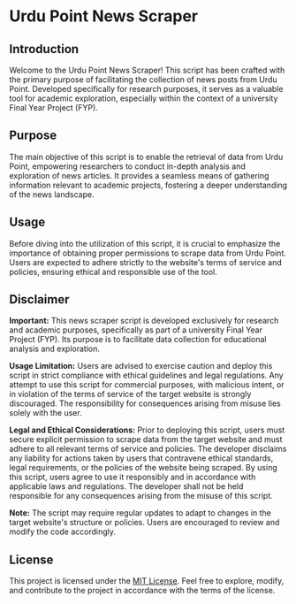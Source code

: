# Urdu Point News Scraper

## Introduction

Welcome to the Urdu Point News Scraper! This script has been crafted with the primary purpose of facilitating the collection of news posts from Urdu Point. Developed specifically for research purposes, it serves as a valuable tool for academic exploration, especially within the context of a university Final Year Project (FYP).

## Purpose

The main objective of this script is to enable the retrieval of data from Urdu Point, empowering researchers to conduct in-depth analysis and exploration of news articles. It provides a seamless means of gathering information relevant to academic projects, fostering a deeper understanding of the news landscape.

## Usage

Before diving into the utilization of this script, it is crucial to emphasize the importance of obtaining proper permissions to scrape data from Urdu Point. Users are expected to adhere strictly to the website's terms of service and policies, ensuring ethical and responsible use of the tool.

## Disclaimer

**Important:** This news scraper script is developed exclusively for research and academic purposes, specifically as part of a university Final Year Project (FYP). Its purpose is to facilitate data collection for educational analysis and exploration.

**Usage Limitation:** Users are advised to exercise caution and deploy this script in strict compliance with ethical guidelines and legal regulations. Any attempt to use this script for commercial purposes, with malicious intent, or in violation of the terms of service of the target website is strongly discouraged. The responsibility for consequences arising from misuse lies solely with the user.

**Legal and Ethical Considerations:** Prior to deploying this script, users must secure explicit permission to scrape data from the target website and must adhere to all relevant terms of service and policies. The developer disclaims any liability for actions taken by users that contravene ethical standards, legal requirements, or the policies of the website being scraped. By using this script, users agree to use it responsibly and in accordance with applicable laws and regulations. The developer shall not be held responsible for any consequences arising from the misuse of this script.

**Note:** The script may require regular updates to adapt to changes in the target website's structure or policies. Users are encouraged to review and modify the code accordingly.

## License
This project is licensed under the [MIT License](LICENSE). Feel free to explore, modify, and contribute to the project in accordance with the terms of the license.
